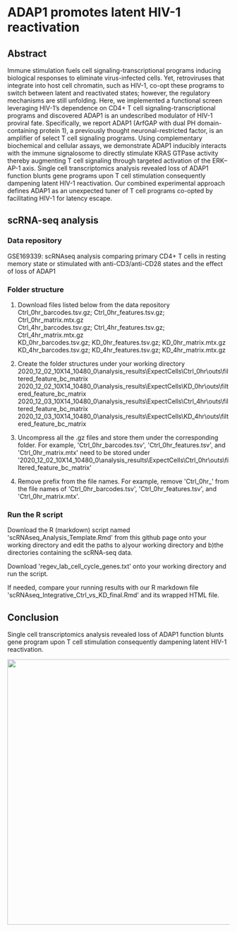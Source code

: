 # ADAP1 promotes latent HIV-1 reactivation

## Abstract 
Immune stimulation fuels cell signaling-transcriptional programs inducing biological responses to eliminate virus-infected cells. Yet, retroviruses that integrate into host cell chromatin, such as HIV-1, co-opt these programs to switch between latent and reactivated states; however, the regulatory mechanisms are still unfolding. Here, we implemented a functional screen leveraging HIV-1’s dependence on CD4+ T cell signaling-transcriptional programs and discovered ADAP1 is an undescribed modulator of HIV-1 proviral fate. Specifically, we report ADAP1 (ArfGAP with dual PH domain-containing protein 1), a previously thought neuronal-restricted factor, is an amplifier of select T cell signaling programs. Using complementary biochemical and cellular assays, we demonstrate ADAP1 inducibly interacts with the immune signalosome to directly stimulate KRAS GTPase activity thereby augmenting T cell signaling through targeted activation of the ERK–AP-1 axis. Single cell transcriptomics analysis revealed loss of ADAP1 function blunts gene programs upon T cell stimulation consequently dampening latent HIV-1 reactivation. Our combined experimental approach defines ADAP1 as an unexpected tuner of T cell programs co-opted by facilitating HIV-1 for latency escape.

## scRNA-seq analysis

### Data repository
GSE169339: scRNAseq analysis comparing primary CD4+ T cells in resting memory state or stimulated with anti-CD3/anti-CD28 states and the effect of loss of ADAP1

### Folder structure
1) Download files listed below from the data repository  
  Ctrl_0hr_barcodes.tsv.gz; Ctrl_0hr_features.tsv.gz; Ctrl_0hr_matrix.mtx.gz    
  Ctrl_4hr_barcodes.tsv.gz; Ctrl_4hr_features.tsv.gz; Ctrl_4hr_matrix.mtx.gz  
  KD_0hr_barcodes.tsv.gz; KD_0hr_features.tsv.gz; KD_0hr_matrix.mtx.gz  
  KD_4hr_barcodes.tsv.gz; KD_4hr_features.tsv.gz; KD_4hr_matrix.mtx.gz

2) Create the folder structures under your working directory
2020_12_02_10X14_10480_0\analysis_results\ExpectCells\Ctrl_0hr\outs\filtered_feature_bc_matrix
2020_12_02_10X14_10480_0\analysis_results\ExpectCells\KD_0hr\outs\filtered_feature_bc_matrix
2020_12_03_10X14_10480_0\analysis_results\ExpectCells\Ctrl_4hr\outs\filtered_feature_bc_matrix
2020_12_03_10X14_10480_0\analysis_results\ExpectCells\KD_4hr\outs\filtered_feature_bc_matrix

3) Uncompress all the .gz files and store them under the corresponding folder. For example, 'Ctrl_0hr_barcodes.tsv', 'Ctrl_0hr_features.tsv', and 'Ctrl_0hr_matrix.mtx' need to be stored under '2020_12_02_10X14_10480_0\analysis_results\ExpectCells\Ctrl_0hr\outs\filtered_feature_bc_matrix'

4) Remove prefix from the file names. For example, remove 'Ctrl_0hr_' from the file names of 'Ctrl_0hr_barcodes.tsv', 'Ctrl_0hr_features.tsv', and 'Ctrl_0hr_matrix.mtx'. 

### Run the R script
Download the R (markdown) script named 'scRNAseq_Analysis_Template.Rmd' from this github page onto your working directory and edit the paths to a)your working directory and b)the directories containing the scRNA-seq data.

Download 'regev_lab_cell_cycle_genes.txt' onto your working directory and run the script.

If needed, compare your running results with our R markdown file 'scRNAseq_Integrative_Ctrl_vs_KD_final.Rmd' and its wrapped HTML file. 

## Conclusion
Single cell transcriptomics analysis revealed loss of ADAP1 function blunts gene program upon T cell stimulation consequently dampening latent HIV-1 reactivation.

<p align="center">
<img width="600" src="https://user-images.githubusercontent.com/35382038/151445228-e8ceca69-c7dc-4e57-a5d0-14f32df252d9.jpg">
</p>
